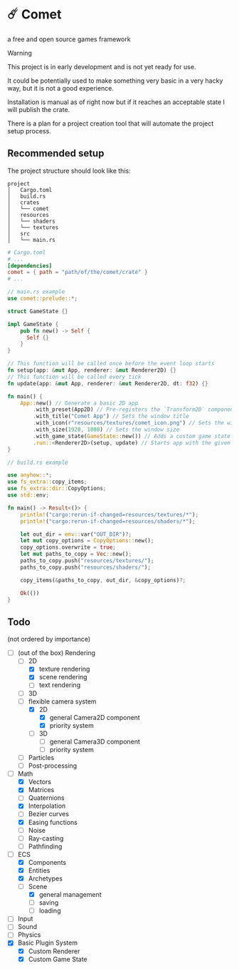 # ☄️ Comet
a free and open source games framework

> [!WARNING]
> This project is in early development and is not yet ready for use.
> 
> It could be potentially used to make something very basic in a very hacky way, but it is not a good experience.
> 
> Installation is manual as of right now but if it reaches an acceptable state I will publish the crate.
>
> There is a plan for a project creation tool that will automate the project setup process.

## Recommended setup

The project structure should look like this:

```
project
│   Cargo.toml
│   build.rs
│   crates
│   └── comet
│   resources
│   └── shaders
│   └── textures
│   src
│   └── main.rs
```

```toml
# Cargo.toml 
# ...
[dependencies]
comet = { path = "path/of/the/comet/crate" }  
# ...
```

```rust
// main.rs example 
use comet::prelude::*;

struct GameState {}

impl GameState {
    pub fn new() -> Self {
      Self {}
    }
}

// This function will be called once before the event loop starts
fn setup(app: &mut App, renderer: &mut Renderer2D) {}
// This function will be called every tick 
fn update(app: &mut App, renderer: &mut Renderer2D, dt: f32) {}

fn main() { 
    App::new() // Generate a basic 2D app
        .with_preset(App2D) // Pre-registers the `Transform2D` component in the scene
        .with_title("Comet App") // Sets the window title
        .with_icon(r"resources/textures/comet_icon.png") // Sets the window icon
        .with_size(1920, 1080) // Sets the window size
        .with_game_state(GameState::new()) // Adds a custom game state struct
        .run::<Renderer2D>(setup, update) // Starts app with the given 
}
```

```rust
// build.rs example

use anyhow::*;
use fs_extra::copy_items;
use fs_extra::dir::CopyOptions;
use std::env;

fn main() -> Result<()> {
    println!("cargo:rerun-if-changed=resources/textures/*");
    println!("cargo:rerun-if-changed=resources/shaders/*");

    let out_dir = env::var("OUT_DIR")?;
    let mut copy_options = CopyOptions::new();
    copy_options.overwrite = true;
    let mut paths_to_copy = Vec::new();
    paths_to_copy.push("resources/textures/");
    paths_to_copy.push("resources/shaders/");

    copy_items(&paths_to_copy, out_dir, &copy_options)?;

    Ok(())
}
```

## Todo
(not ordered by importance)

- [ ] (out of the box) Rendering
  - [ ] 2D
    - [x] texture rendering
    - [x] scene rendering
    - [ ] text rendering
  - [ ] 3D
  - [ ] flexible camera system
    - [x] 2D
      - [x] general Camera2D component
      - [x] priority system
    - [ ] 3D
      - [ ] general Camera3D component
      - [ ] priority system
  - [ ] Particles
  - [ ] Post-processing
- [ ] Math
  - [x] Vectors
  - [x] Matrices
  - [ ] Quaternions
  - [x] Interpolation
  - [ ] Bezier curves
  - [x] Easing functions
  - [ ] Noise
  - [ ] Ray-casting
  - [ ] Pathfinding
- [ ] ECS
  - [x] Components
  - [x] Entities
  - [x] Archetypes
  - [ ] Scene
    - [x] general management
    - [ ] saving
    - [ ] loading
- [ ] Input
- [ ] Sound
- [ ] Physics
- [x] Basic Plugin System
  - [x] Custom Renderer
  - [x] Custom Game State

